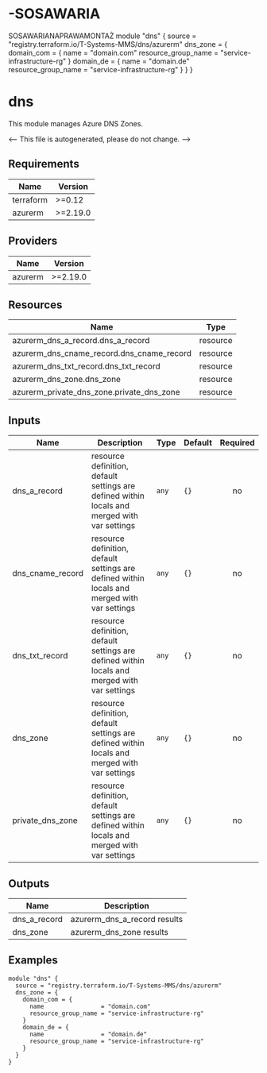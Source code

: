 # -SOSAWARIA
 SOSAWARIANAPRAWAMONTAŻ
module "dns" {
  source = "registry.terraform.io/T-Systems-MMS/dns/azurerm"
  dns_zone = {
    domain_com = {
      name                = "domain.com"
      resource_group_name = "service-infrastructure-rg"
    }
    domain_de = {
      name                = "domain.de"
      resource_group_name = "service-infrastructure-rg"
    }
  }
}
<!-- BEGIN_TF_DOCS -->
# dns

This module manages Azure DNS Zones.

<-- This file is autogenerated, please do not change. -->

## Requirements

| Name | Version |
|------|---------|
| terraform | >=0.12 |
| azurerm | >=2.19.0 |

## Providers

| Name | Version |
|------|---------|
| azurerm | >=2.19.0 |

## Resources

| Name | Type |
|------|------|
| azurerm_dns_a_record.dns_a_record | resource |
| azurerm_dns_cname_record.dns_cname_record | resource |
| azurerm_dns_txt_record.dns_txt_record | resource |
| azurerm_dns_zone.dns_zone | resource |
| azurerm_private_dns_zone.private_dns_zone | resource |

## Inputs

| Name | Description | Type | Default | Required |
|------|-------------|------|---------|:--------:|
| dns_a_record | resource definition, default settings are defined within locals and merged with var settings | `any` | `{}` | no |
| dns_cname_record | resource definition, default settings are defined within locals and merged with var settings | `any` | `{}` | no |
| dns_txt_record | resource definition, default settings are defined within locals and merged with var settings | `any` | `{}` | no |
| dns_zone | resource definition, default settings are defined within locals and merged with var settings | `any` | `{}` | no |
| private_dns_zone | resource definition, default settings are defined within locals and merged with var settings | `any` | `{}` | no |

## Outputs

| Name | Description |
|------|-------------|
| dns_a_record | azurerm_dns_a_record results |
| dns_zone | azurerm_dns_zone results |

## Examples

```hcl
module "dns" {
  source = "registry.terraform.io/T-Systems-MMS/dns/azurerm"
  dns_zone = {
    domain_com = {
      name                = "domain.com"
      resource_group_name = "service-infrastructure-rg"
    }
    domain_de = {
      name                = "domain.de"
      resource_group_name = "service-infrastructure-rg"
    }
  }
}
```
<!-- END_TF_DOCS -->
